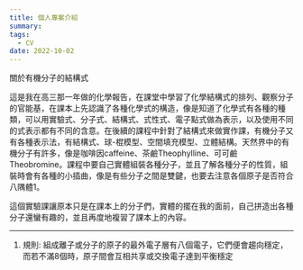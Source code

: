 ```yaml
---
title: 個人專案介紹
summary: 
tags:
  - CV
date: 2022-10-02
---
```

關於有機分子的結構式

這是我在高三那一年做的化學報告，在課堂中學習了化學結構式的排列、觀察分子的官能基，在課本上先認識了各種化學式的構造，像是知道了化學式有各種的種類，可以用實驗式、分子式、結構式、式性式、電子點式做為表示，以及使用不同的式表示都有不同的含意。在後續的課程中針對了結構式來做實作課，有機分子又有各種表示法，有結構式、球-棍模型、空間填充模型、立體結構。天然界中的有機分子有許多，像是咖啡因caffeine、茶鹼Theophylline、可可鹼Theobromine。課程中要自己實體組裝各種分子，並且了解各種分子的性質，組裝時會有各種的小插曲，像是有些分子之間是雙鍵，也要去注意各個原子是否符合八隅體1。

這個實驗課讓原本只是在課本上的分子們，實體的擺在我的面前，自己拼造出各種分子還蠻有趣的，並且再度地複習了課本上的內容。
 




________________________________
 1. 規則: 組成離子或分子的原子的最外電子層有八個電子，它們便會趨向穩定，而若不滿8個時，原子間會互相共享或交換電子達到平衡穩定
